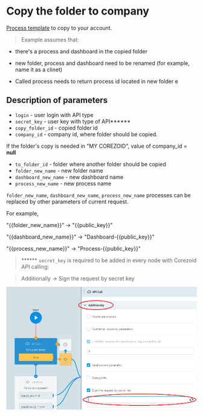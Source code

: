 # Copy the folder to company

[Process template](https://admin.corezoid.com/folder/conv/103787) to copy to your account.

>Example assumes that:

* there's a process and dashboard in the copied folder

* new folder, process and dashboard need to be renamed (for example, name it as a clinet)

* Called process needs to return process id located in new folder е

## Description of parameters

* `login` - user login with API type
* `secret_key` - user key with type of API******
* `copy_folder_id` - copied folder id
* `company_id` - company id, where folder should be copied.

If the folder's  copy is needed in "MY COREZOID", value of company_id = **null**
* `to_folder_id` - folder where another folder should be copied 
* `folder_new_name` - new folder name 
* `dashboard_new_name` - new dashboard name
* `process_new_name` - new process name 

`folder_new_name`, `dashboard_new_name`, `process_new_name` processes can be replaced by other parameters of current request.

For example,

"{{folder_new_name}}" -> "{{public_key}}"

"{{dashboard_new_name}}" -> "Dashboard-{{public_key}}"

"{{process_new_name}}" -> "Process-{{public_key}}"


>****** `secret_key` is required to be added in every node with Corezoid API calling:

>Additionally -> Sign the request by secret key

![](img/secret_key.png)
